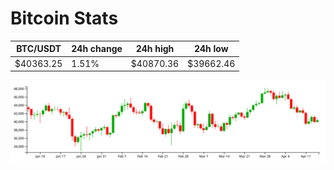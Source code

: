 # Bitcoin Stats

BTC/USDT|24h change|24h high|24h low|
|---|---|---|---|
|$40363.25|1.51%|$40870.36|$39662.46|

<img src="./chart.svg">
